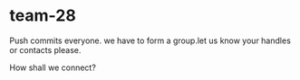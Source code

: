 # team-28

Push commits everyone. we have to form a group.let us know your handles or contacts please.

How shall we connect?
